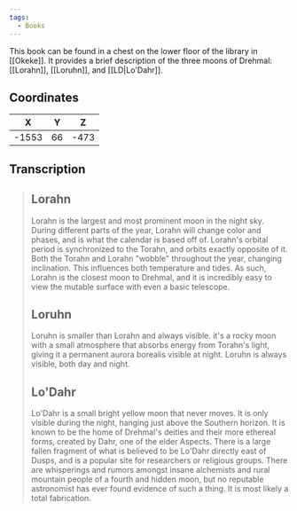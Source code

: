 ```yaml
---
tags:
  - Books
---
```


This book can be found in a chest on the lower floor of the library in [[Okeke]]. It provides a brief description of the three moons of Drehmal: [[Lorahn]], [[Loruhn]], and [[LD|Lo'Dahr]].

## Coordinates
| **X** | **Y** | **Z** |
| :---: | :---: | :---: |
| -1553 |  66   | -473  |

## Transcription
> Lorahn
> -------------------
> Lorahn is the largest and most prominent moon in the night sky. During different parts of the year, Lorahn will change color and phases, and is what the calendar is based off of. Lorahn's orbital period is synchronized to the Torahn, and orbits exactly opposite of it. Both the Torahn and Lorahn "wobble" throughout the year, changing inclination. This influences both temperature and tides. As such, Lorahn is the closest moon to Drehmal, and it is incredibly easy to view the mutable surface with even a basic telescope.
>
> Loruhn
> -------------------
> Loruhn is smaller than Lorahn and always visible. it's a rocky moon with a small atmosphere that absorbs energy from Torahn's light, giving it a permanent aurora borealis visible at night. Loruhn is always visible, both day and night.
>
> Lo'Dahr
> -------------------
> Lo'Dahr is a small bright yellow moon that never moves. It is only visible during the night, hanging just above the Southern horizon. It is known to be the home of Drehmal's deities and their more ethereal forms, created by Dahr, one of the elder Aspects. There is a large fallen fragment of what is believed to be Lo'Dahr directly east of Dusps, and is a popular site for researchers or religious groups. There are whisperings and rumors amongst insane alchemists and rural mountain people of a fourth and hidden moon, but no reputable astronomist has ever found evidence of such a thing. It is most likely a total fabrication.



